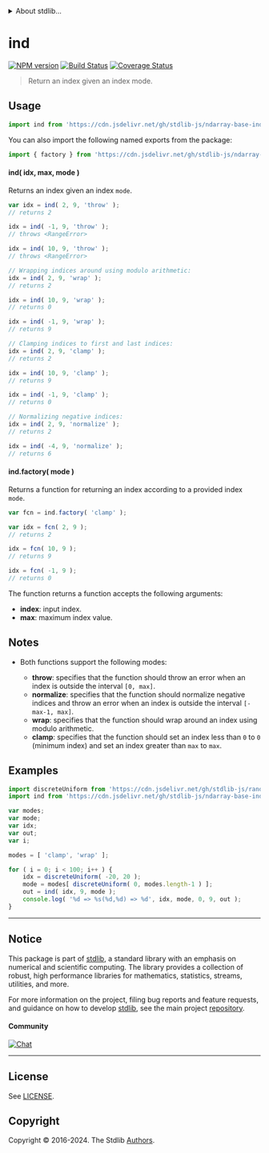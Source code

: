<!--

@license Apache-2.0

Copyright (c) 2018 The Stdlib Authors.

Licensed under the Apache License, Version 2.0 (the "License");
you may not use this file except in compliance with the License.
You may obtain a copy of the License at

   http://www.apache.org/licenses/LICENSE-2.0

Unless required by applicable law or agreed to in writing, software
distributed under the License is distributed on an "AS IS" BASIS,
WITHOUT WARRANTIES OR CONDITIONS OF ANY KIND, either express or implied.
See the License for the specific language governing permissions and
limitations under the License.

-->


<details>
  <summary>
    About stdlib...
  </summary>
  <p>We believe in a future in which the web is a preferred environment for numerical computation. To help realize this future, we've built stdlib. stdlib is a standard library, with an emphasis on numerical and scientific computation, written in JavaScript (and C) for execution in browsers and in Node.js.</p>
  <p>The library is fully decomposable, being architected in such a way that you can swap out and mix and match APIs and functionality to cater to your exact preferences and use cases.</p>
  <p>When you use stdlib, you can be absolutely certain that you are using the most thorough, rigorous, well-written, studied, documented, tested, measured, and high-quality code out there.</p>
  <p>To join us in bringing numerical computing to the web, get started by checking us out on <a href="https://github.com/stdlib-js/stdlib">GitHub</a>, and please consider <a href="https://opencollective.com/stdlib">financially supporting stdlib</a>. We greatly appreciate your continued support!</p>
</details>

# ind

[![NPM version][npm-image]][npm-url] [![Build Status][test-image]][test-url] [![Coverage Status][coverage-image]][coverage-url] <!-- [![dependencies][dependencies-image]][dependencies-url] -->

> Return an index given an index mode.

<!-- Section to include introductory text. Make sure to keep an empty line after the intro `section` element and another before the `/section` close. -->

<section class="intro">

</section>

<!-- /.intro -->

<!-- Package usage documentation. -->



<section class="usage">

## Usage

```javascript
import ind from 'https://cdn.jsdelivr.net/gh/stdlib-js/ndarray-base-ind@v0.2.2-deno/mod.js';
```

You can also import the following named exports from the package:

```javascript
import { factory } from 'https://cdn.jsdelivr.net/gh/stdlib-js/ndarray-base-ind@v0.2.2-deno/mod.js';
```

#### ind( idx, max, mode )

Returns an index given an index `mode`.

<!-- run throws: true -->

```javascript
var idx = ind( 2, 9, 'throw' );
// returns 2

idx = ind( -1, 9, 'throw' );
// throws <RangeError>

idx = ind( 10, 9, 'throw' );
// throws <RangeError>

// Wrapping indices around using modulo arithmetic:
idx = ind( 2, 9, 'wrap' );
// returns 2

idx = ind( 10, 9, 'wrap' );
// returns 0

idx = ind( -1, 9, 'wrap' );
// returns 9

// Clamping indices to first and last indices:
idx = ind( 2, 9, 'clamp' );
// returns 2

idx = ind( 10, 9, 'clamp' );
// returns 9

idx = ind( -1, 9, 'clamp' );
// returns 0

// Normalizing negative indices:
idx = ind( 2, 9, 'normalize' );
// returns 2

idx = ind( -4, 9, 'normalize' );
// returns 6
```

#### ind.factory( mode )

Returns a function for returning an index according to a provided index `mode`.

```javascript
var fcn = ind.factory( 'clamp' );

var idx = fcn( 2, 9 );
// returns 2

idx = fcn( 10, 9 );
// returns 9

idx = fcn( -1, 9 );
// returns 0
```

The function returns a function accepts the following arguments:

-   **index**: input index.
-   **max**: maximum index value.

</section>

<!-- /.usage -->

<!-- Package usage notes. Make sure to keep an empty line after the `section` element and another before the `/section` close. -->

<section class="notes">

## Notes

-   Both functions support the following modes:

    -   **throw**: specifies that the function should throw an error when an index is outside the interval `[0, max]`.
    -   **normalize**: specifies that the function should normalize negative indices and throw an error when an index is outside the interval `[-max-1, max]`.
    -   **wrap**: specifies that the function should wrap around an index using modulo arithmetic.
    -   **clamp**: specifies that the function should set an index less than `0` to `0` (minimum index) and set an index greater than `max` to `max`.

</section>

<!-- /.notes -->

<!-- Package usage examples. -->

<section class="examples">

## Examples

<!-- eslint no-undef: "error" -->

```javascript
import discreteUniform from 'https://cdn.jsdelivr.net/gh/stdlib-js/random-base-discrete-uniform@deno/mod.js';
import ind from 'https://cdn.jsdelivr.net/gh/stdlib-js/ndarray-base-ind@v0.2.2-deno/mod.js';

var modes;
var mode;
var idx;
var out;
var i;

modes = [ 'clamp', 'wrap' ];

for ( i = 0; i < 100; i++ ) {
    idx = discreteUniform( -20, 20 );
    mode = modes[ discreteUniform( 0, modes.length-1 ) ];
    out = ind( idx, 9, mode );
    console.log( '%d => %s(%d,%d) => %d', idx, mode, 0, 9, out );
}
```

</section>

<!-- /.examples -->

<!-- Section to include cited references. If references are included, add a horizontal rule *before* the section. Make sure to keep an empty line after the `section` element and another before the `/section` close. -->

<section class="references">

</section>

<!-- /.references -->

<!-- Section for related `stdlib` packages. Do not manually edit this section, as it is automatically populated. -->

<section class="related">

</section>

<!-- /.related -->

<!-- Section for all links. Make sure to keep an empty line after the `section` element and another before the `/section` close. -->


<section class="main-repo" >

* * *

## Notice

This package is part of [stdlib][stdlib], a standard library with an emphasis on numerical and scientific computing. The library provides a collection of robust, high performance libraries for mathematics, statistics, streams, utilities, and more.

For more information on the project, filing bug reports and feature requests, and guidance on how to develop [stdlib][stdlib], see the main project [repository][stdlib].

#### Community

[![Chat][chat-image]][chat-url]

---

## License

See [LICENSE][stdlib-license].


## Copyright

Copyright &copy; 2016-2024. The Stdlib [Authors][stdlib-authors].

</section>

<!-- /.stdlib -->

<!-- Section for all links. Make sure to keep an empty line after the `section` element and another before the `/section` close. -->

<section class="links">

[npm-image]: http://img.shields.io/npm/v/@stdlib/ndarray-base-ind.svg
[npm-url]: https://npmjs.org/package/@stdlib/ndarray-base-ind

[test-image]: https://github.com/stdlib-js/ndarray-base-ind/actions/workflows/test.yml/badge.svg?branch=v0.2.2
[test-url]: https://github.com/stdlib-js/ndarray-base-ind/actions/workflows/test.yml?query=branch:v0.2.2

[coverage-image]: https://img.shields.io/codecov/c/github/stdlib-js/ndarray-base-ind/main.svg
[coverage-url]: https://codecov.io/github/stdlib-js/ndarray-base-ind?branch=main

<!--

[dependencies-image]: https://img.shields.io/david/stdlib-js/ndarray-base-ind.svg
[dependencies-url]: https://david-dm.org/stdlib-js/ndarray-base-ind/main

-->

[chat-image]: https://img.shields.io/gitter/room/stdlib-js/stdlib.svg
[chat-url]: https://app.gitter.im/#/room/#stdlib-js_stdlib:gitter.im

[stdlib]: https://github.com/stdlib-js/stdlib

[stdlib-authors]: https://github.com/stdlib-js/stdlib/graphs/contributors

[umd]: https://github.com/umdjs/umd
[es-module]: https://developer.mozilla.org/en-US/docs/Web/JavaScript/Guide/Modules

[deno-url]: https://github.com/stdlib-js/ndarray-base-ind/tree/deno
[deno-readme]: https://github.com/stdlib-js/ndarray-base-ind/blob/deno/README.md
[umd-url]: https://github.com/stdlib-js/ndarray-base-ind/tree/umd
[umd-readme]: https://github.com/stdlib-js/ndarray-base-ind/blob/umd/README.md
[esm-url]: https://github.com/stdlib-js/ndarray-base-ind/tree/esm
[esm-readme]: https://github.com/stdlib-js/ndarray-base-ind/blob/esm/README.md
[branches-url]: https://github.com/stdlib-js/ndarray-base-ind/blob/main/branches.md

[stdlib-license]: https://raw.githubusercontent.com/stdlib-js/ndarray-base-ind/main/LICENSE

</section>

<!-- /.links -->
